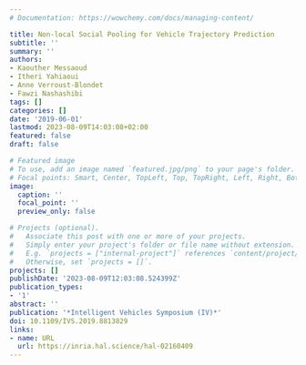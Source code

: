 ```yaml
---
# Documentation: https://wowchemy.com/docs/managing-content/

title: Non-local Social Pooling for Vehicle Trajectory Prediction
subtitle: ''
summary: ''
authors:
- Kaouther Messaoud
- Itheri Yahiaoui
- Anne Verroust-Blondet
- Fawzi Nashashibi
tags: []
categories: []
date: '2019-06-01'
lastmod: 2023-08-09T14:03:08+02:00
featured: false
draft: false

# Featured image
# To use, add an image named `featured.jpg/png` to your page's folder.
# Focal points: Smart, Center, TopLeft, Top, TopRight, Left, Right, BottomLeft, Bottom, BottomRight.
image:
  caption: ''
  focal_point: ''
  preview_only: false

# Projects (optional).
#   Associate this post with one or more of your projects.
#   Simply enter your project's folder or file name without extension.
#   E.g. `projects = ["internal-project"]` references `content/project/deep-learning/index.md`.
#   Otherwise, set `projects = []`.
projects: []
publishDate: '2023-08-09T12:03:08.524399Z'
publication_types:
- '1'
abstract: ''
publication: '*Intelligent Vehicles Symposium (IV)*'
doi: 10.1109/IVS.2019.8813829
links:
- name: URL
  url: https://inria.hal.science/hal-02160409
---
```

